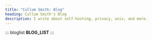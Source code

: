 ```yaml
---
title: "Cullum Smith: Blog"
heading: Cullum Smith's Blog
description: I write about self-hosting, privacy, unix, and more.
---
```


::: bloglist
__BLOG_LIST__
:::
